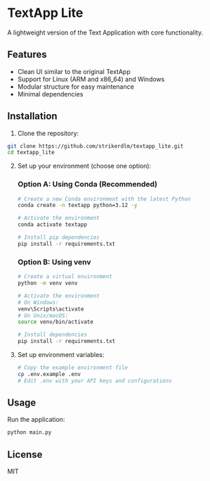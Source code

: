 # TextApp Lite

A lightweight version of the Text Application with core functionality.

## Features

- Clean UI similar to the original TextApp
- Support for Linux (ARM and x86_64) and Windows
- Modular structure for easy maintenance
- Minimal dependencies

## Installation

1. Clone the repository:
```bash
git clone https://github.com/strikerdlm/textapp_lite.git
cd textapp_lite
```

2. Set up your environment (choose one option):

   ### Option A: Using Conda (Recommended)
   ```bash
   # Create a new Conda environment with the latest Python
   conda create -n textapp python=3.12 -y
   
   # Activate the environment
   conda activate textapp
   
   # Install pip dependencies
   pip install -r requirements.txt
   ```

   ### Option B: Using venv
   ```bash
   # Create a virtual environment
   python -m venv venv
   
   # Activate the environment
   # On Windows:
   venv\Scripts\activate
   # On Unix/macOS:
   source venv/bin/activate
   
   # Install dependencies
   pip install -r requirements.txt
   ```

3. Set up environment variables:
   ```bash
   # Copy the example environment file
   cp .env.example .env
   # Edit .env with your API keys and configurations
   ```

## Usage

Run the application:
```bash
python main.py
```

## License

MIT